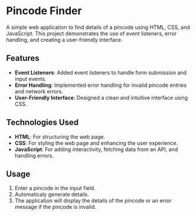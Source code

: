 # Pincode Finder

A simple web application to find details of a pincode using HTML, CSS, and JavaScript. This project demonstrates the use of event listeners, error handling, and creating a user-friendly interface.

## Features

- **Event Listeners**: Added event listeners to handle form submission and input events.
- **Error Handling**: Implemented error handling for invalid pincode entries and network errors.
- **User-Friendly Interface**: Designed a clean and intuitive interface using CSS.

## Technologies Used

- **HTML**: For structuring the web page.
- **CSS**: For styling the web page and enhancing the user experience.
- **JavaScript**: For adding interactivity, fetching data from an API, and handling errors.

## Usage

1. Enter a pincode in the input field.
2. Automaticaly generate details.
3. The application will display the details of the pincode or an error message if the pincode is invalid.
